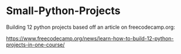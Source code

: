 # Small-Python-Projects

Building 12 python projects based off an article on freecodecamp.org:

https://www.freecodecamp.org/news/learn-how-to-build-12-python-projects-in-one-course/
